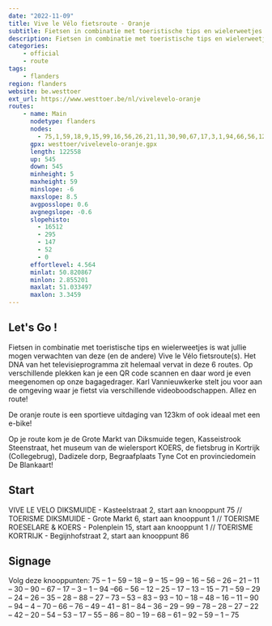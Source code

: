 ```yaml
---
date: "2022-11-09"
title: Vive le Vélo fietsroute - Oranje
subtitle: Fietsen in combinatie met toeristische tips en wielerweetjes is wat jullie mogen verwachten van deze (en de andere) Vive le Vélo fietsroute(s)
description: Fietsen in combinatie met toeristische tips en wielerweetjes is wat jullie mogen verwachten van deze (en de andere) Vive le Vélo fietsroute(s)
categories:
    - official
    - route
tags:
    - flanders
region: flanders
website: be.westtoer
ext_url: https://www.westtoer.be/nl/vivelevelo-oranje
routes:
    - name: Main
      nodetype: flanders
      nodes:
        - 75,1,59,18,9,15,99,16,56,26,21,11,30,90,67,17,3,1,94,66,56,12,25,17,13,15,71,59,29,24,26,35,28,88,27,73,53,83,93,10,18,48,16,11,90,94,4,70,66,76,49,41,81,84,36,29,99,78,28,27,22,42,20,54,53,17,55,86,80,19,68,61,92,59,1,75
      gpx: westtoer/vivelevelo-oranje.gpx
      length: 122558
      up: 545
      down: 545
      minheight: 5
      maxheight: 59
      minslope: -6
      maxslope: 8.5
      avgposslope: 0.6
      avgnegslope: -0.6
      slopehisto:
        - 16512
        - 295
        - 147
        - 52
        - 0
      effortlevel: 4.564
      minlat: 50.820867
      minlon: 2.855201
      maxlat: 51.033497
      maxlon: 3.3459
---
```


## Let's Go ! 

Fietsen in combinatie met toeristische tips en wielerweetjes is wat jullie mogen verwachten van deze (en de andere) Vive le Vélo fietsroute(s). Het DNA van het televisieprogramma zit helemaal vervat in deze 6 routes. Op verschillende plekken kan je een QR code scannen en daar word je even meegenomen op onze bagagedrager. Karl Vannieuwkerke stelt jou voor aan de omgeving waar je fietst via verschillende videoboodschappen. Allez en route!

De oranje route is een sportieve uitdaging van 123km of ook ideaal met een e-bike! 

Op je route kom je de Grote Markt van Diksmuide tegen, Kasseistrook Steenstraat, het museum van de wielersport KOERS, de fietsbrug in Kortrijk (Collegebrug), Dadizele dorp, Begraafplaats Tyne Cot en provinciedomein De Blankaart!

## Start

VIVE LE VELO DIKSMUIDE - Kasteelstraat 2, start aan knooppunt 75 // TOERISME DIKSMUIDE - Grote Markt 6, start aan knooppunt 1 // TOERISME ROESELARE & KOERS - Polenplein 15, start aan knooppunt 1 // TOERISME KORTRIJK - Begijnhofstraat 2, start aan knooppunt 86

## Signage

Volg deze knooppunten: 75 – 1 – 59 – 18 – 9 – 15 – 99 – 16 – 56 – 26 – 21 – 11 – 30 – 90 – 67 – 17 – 3 – 1 – 94 –66 – 56 – 12 – 25 – 17 – 13 – 15 – 71 – 59 – 29 – 24 – 26 – 35 – 28 – 88 – 27 – 73 – 53 – 83 – 93 – 10 – 18 – 48 – 16 – 11 – 90 – 94 – 4 – 70 – 66 – 76 – 49 – 41 – 81 – 84 – 36 – 29 – 99 – 78 – 28 – 27 – 22 – 42 – 20 – 54 – 53 – 17 – 55 – 86 – 80 – 19 – 68 – 61 – 92 – 59 – 1 – 75
